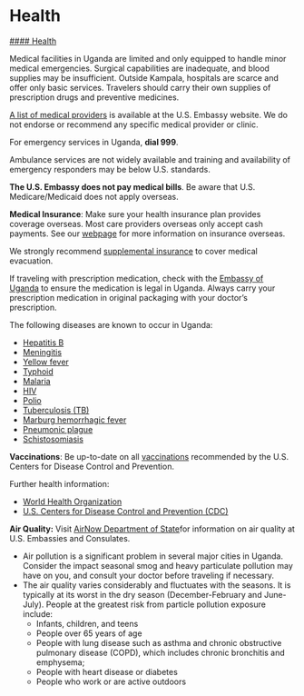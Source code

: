 # Health

[#### Health](javascript:void(0); "Health")

Medical facilities in Uganda are limited and only equipped to handle minor medical emergencies. Surgical capabilities are inadequate, and blood supplies may be insufficient. Outside Kampala, hospitals are scarce and offer only basic services. Travelers should carry their own supplies of prescription drugs and preventive medicines.

[A list of medical providers](https://ug.usembassy.gov/u-s-citizen-services/doctors/) is available at the U.S. Embassy website. We do not endorse or recommend any specific medical provider or clinic.

For emergency services in Uganda, **dial 999**.

Ambulance services are not widely available and training and availability of emergency responders may be below U.S. standards.

**The U.S. Embassy does not pay medical bills**. Be aware that U.S. Medicare/Medicaid does not apply overseas.

**Medical Insurance**: Make sure your health insurance plan provides coverage overseas. Most care providers overseas only accept cash payments. See our [webpage](https://travel.state.gov/content/travel/en/international-travel/before-you-go/your-health-abroad/Insurance_Coverage_Overseas.html) for more information on insurance overseas.

We strongly recommend [supplemental insurance](https://travel.state.gov/content/travel/en/international-travel/before-you-go/your-health-abroad/Insurance_Coverage_Overseas.html) to cover medical evacuation.

If traveling with prescription medication, check with the [Embassy of Uganda](https://ug.usembassy.gov/) to ensure the medication is legal in Uganda. Always carry your prescription medication in original packaging with your doctor’s prescription.

The following diseases are known to occur in Uganda:

* [Hepatitis B](https://wwwnc.cdc.gov/travel/diseases/hepatitis-b)
* [Meningitis](https://www.cdc.gov/meningitis/)
* [Yellow fever](https://www.cdc.gov/yellowfever/)
* [Typhoid](https://www.cdc.gov/typhoid-fever/)
* [Malaria](https://www.cdc.gov/parasites/malaria/index.html)
* [HIV](https://wwwnc.cdc.gov/travel/diseases/hiv)
* [Polio](https://www.cdc.gov/vaccines/vpd/polio/)
* [Tuberculosis (TB)](https://wwwnc.cdc.gov/travel/diseases/tuberculosis)
* [Marburg hemorrhagic fever](https://www.cdc.gov/vhf/marburg/)
* [Pneumonic plague](https://emergency.cdc.gov/agent/plague/factsheet.asp)
* [Schistosomiasis](https://wwwnc.cdc.gov/travel/diseases/schistosomiasis)

**Vaccinations**: Be up-to-date on all [vaccinations](https://wwwnc.cdc.gov/travel/destinations/list) recommended by the U.S. Centers for Disease Control and Prevention.

Further health information:

* [World Health Organization](https://www.who.int/home)
* [U.S. Centers for Disease Control and Prevention (CDC)](https://wwwnc.cdc.gov/travel/)

**Air Quality:** Visit [AirNow Department of State](https://www.epa.gov/?_ga=2.264373389.300323762.1704902593-453186602.1686242203)for information on air quality at U.S. Embassies and Consulates.

* Air pollution is a significant problem in several major cities in Uganda. Consider the impact seasonal smog and heavy particulate pollution may have on you, and consult your doctor before traveling if necessary.
* The air quality varies considerably and fluctuates with the seasons. It is typically at its worst in the dry season (December-February and June-July). People at the greatest risk from particle pollution exposure include:
  + Infants, children, and teens
  + People over 65 years of age
  + People with lung disease such as asthma and chronic obstructive pulmonary disease (COPD), which includes chronic bronchitis and emphysema;
  + People with heart disease or diabetes
  + People who work or are active outdoors